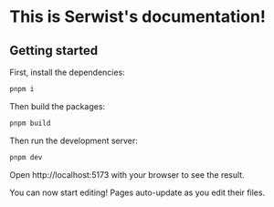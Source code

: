 # This is Serwist's documentation!

## Getting started

First, install the dependencies:

```bash
pnpm i
```

Then build the packages:

```bash
pnpm build
```

Then run the development server:

```bash
pnpm dev
```

Open http://localhost:5173 with your browser to see the result.

You can now start editing! Pages auto-update as you edit their files.

